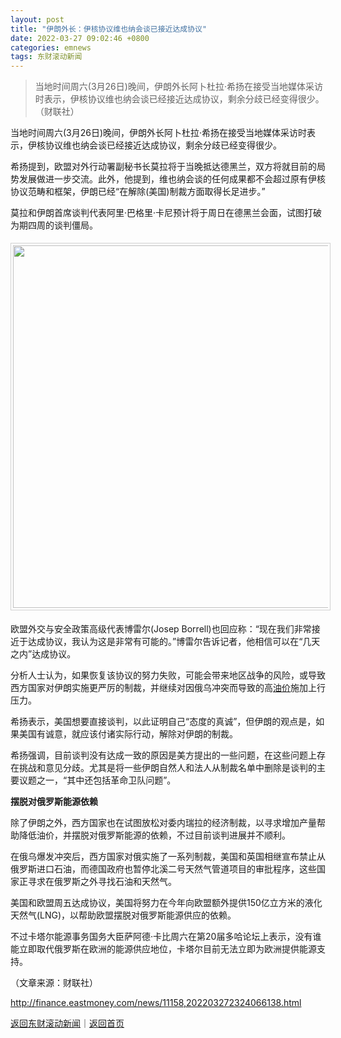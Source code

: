```yaml
---
layout: post
title: "伊朗外长：伊核协议维也纳会谈已接近达成协议"
date: 2022-03-27 09:02:46 +0800
categories: emnews
tags: 东财滚动新闻
---
```

> 当地时间周六(3月26日)晚间，伊朗外长阿卜杜拉·希扬在接受当地媒体采访时表示，伊核协议维也纳会谈已经接近达成协议，剩余分歧已经变得很少。（财联社）

<p>当地时间周六(3月26日)晚间，伊朗外长阿卜杜拉·希扬在接受当地媒体采访时表示，伊核协议维也纳会谈已经接近达成协议，剩余分歧已经变得很少。</p><p>希扬提到，欧盟对外行动署副秘书长莫拉将于当晚抵达德黑兰，双方将就目前的局势发展做进一步交流。此外，他提到，维也纳会谈的任何成果都不会超过原有伊核协议范畴和框架，伊朗已经“在解除(美国)制裁方面取得长足进步。”</p><p>莫拉和伊朗首席谈判代表阿里·巴格里·卡尼预计将于周日在德黑兰会面，试图打破为期四周的谈判僵局。</p><center><img src="https://dfscdn.dfcfw.com/download/D24905070042652639916_w811h297.jpg" width="580" style="border:#d1d1d1 1px solid;padding:3px;margin:5px 0;" /></center><p>欧盟外交与安全政策高级代表博雷尔(Josep Borrell)也回应称：“现在我们非常接近于达成协议，我认为这是非常有可能的。”博雷尔告诉记者，他相信可以在“几天之内”达成协议。</p><p>分析人士认为，如果恢复该协议的努力失败，可能会带来地区战争的风险，或导致西方国家对伊朗实施更严厉的制裁，并继续对因俄乌冲突而导致的高<span id="Info.392"><a href="http://data.eastmoney.com/cjsj/yjtz/default.html" class="infokey">油价</a></span>施加上行压力。</p><p>希扬表示，美国想要直接谈判，以此证明自己“态度的真诚”，但伊朗的观点是，如果美国有诚意，就应该付诸实际行动，解除对伊朗的制裁。</p><p>希扬强调，目前谈判没有达成一致的原因是美方提出的一些问题，在这些问题上存在挑战和意见分歧。尤其是将一些伊朗自然人和法人从制裁名单中删除是谈判的主要议题之一，“其中还包括革命卫队问题”。</p><p><strong>摆脱对俄罗斯能源依赖</strong></p><p>除了伊朗之外，西方国家也在试图放松对委内瑞拉的经济制裁，以寻求增加产量帮助降低油价，并摆脱对俄罗斯能源的依赖，不过目前谈判进展并不顺利。</p><p>在俄乌爆发冲突后，西方国家对俄实施了一系列制裁，美国和英国相继宣布禁止从俄罗斯进口石油，而德国政府也暂停北溪二号天然气管道项目的审批程序，这些国家正寻求在俄罗斯之外寻找石油和天然气。</p><p>美国和欧盟周五达成协议，美国将努力在今年向欧盟额外提供150亿立方米的液化天然气(LNG)，以帮助欧盟摆脱对俄罗斯能源供应的依赖。</p><p>不过卡塔尔能源事务国务大臣萨阿德·卡比周六在第20届多哈论坛上表示，没有谁能立即取代俄罗斯在欧洲的能源供应地位，卡塔尔目前无法立即为欧洲提供能源支持。</p><p class="em_media">（文章来源：财联社）</p>

<http://finance.eastmoney.com/news/11158,202203272324066138.html>

[返回东财滚动新闻](//finews.withounder.com/emnews/)｜[返回首页](//finews.withounder.com/)